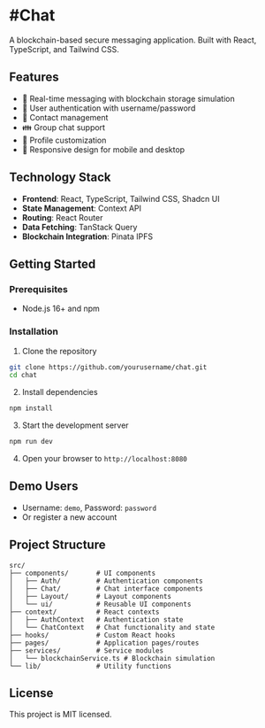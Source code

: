 
# #Chat

A blockchain-based secure messaging application. Built with React, TypeScript, and Tailwind CSS.

## Features

- 💬 Real-time messaging with blockchain storage simulation
- 👤 User authentication with username/password
- 👥 Contact management
- 👪 Group chat support
- 🔐 Profile customization
- 📱 Responsive design for mobile and desktop

## Technology Stack

- **Frontend**: React, TypeScript, Tailwind CSS, Shadcn UI
- **State Management**: Context API
- **Routing**: React Router
- **Data Fetching**: TanStack Query
- **Blockchain Integration**: Pinata IPFS

## Getting Started

### Prerequisites

- Node.js 16+ and npm

### Installation

1. Clone the repository
```bash
git clone https://github.com/yourusername/chat.git
cd chat
```

2. Install dependencies
```bash
npm install
```

3. Start the development server
```bash
npm run dev
```

4. Open your browser to `http://localhost:8080`

## Demo Users

- Username: `demo`, Password: `password`
- Or register a new account

## Project Structure

```
src/
├── components/       # UI components
│   ├── Auth/         # Authentication components
│   ├── Chat/         # Chat interface components
│   ├── Layout/       # Layout components
│   └── ui/           # Reusable UI components
├── context/          # React contexts
│   ├── AuthContext   # Authentication state
│   └── ChatContext   # Chat functionality and state
├── hooks/            # Custom React hooks
├── pages/            # Application pages/routes
├── services/         # Service modules
│   └── blockchainService.ts # Blockchain simulation
└── lib/              # Utility functions
```

## License

This project is MIT licensed.
